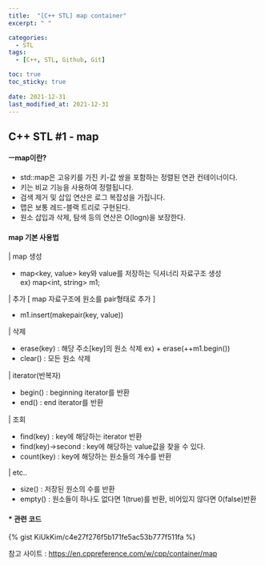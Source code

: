 ```yaml
---
title:  "[C++ STL] map container"
excerpt: " "

categories:
  - STL
tags:
  - [C++, STL, Github, Git]

toc: true
toc_sticky: true
 
date: 2021-12-31
last_modified_at: 2021-12-31
---
```


## C++ STL #1 - map

#### ㅡmap이란?
+ std::map은 고유키를 가진 키-값 쌍을 포함하는 정렬된 연관 컨테이너이다.
+ 키는 비교 기능을 사용하여 정렬됩니다. 
+ 검색 제거 및 삽입 연산은 로그 복잡성을 가집니다.
+ 맵은 보통 레드-블랙 트리로 구현된다.
+ 원소 삽입과 삭제, 탐색 등의 연산은 O(logn)을 보장한다.

#### map 기본 사용법

| map 생성
+ map<key, value> key와 value를 저장하는 딕셔너리 자료구조 생성<br>
ex) map<int, string> m1;

| 추가 [ map 자료구조에 원소를 pair형태로 추가 ]
+ m1.insert(makepair(key, value))

| 삭제
+ erase(key) : 해당 주소[key]의 원소 삭제 ex) + erase(++m1.begin())
+ clear() : 모든 원소 삭제

| iterator(반복자)
+ begin() : beginning iterator를 반환
+ end() : end iterator를 반환

| 조회
+ find(key) : key에 해당하는 iterator 반환
+ find(key)->second : key에 해당하는 value값을 찾을 수 있다.
+ count(key) : key에 해당하는 원소들의 개수를 반환

| etc..
+ size() : 저장된 원소의 수를 반환
+ empty() : 원소들이 하나도 없다면 1(true)를 반환, 비어있지 않다면 0(false)반환


#### * 관련 코드

{% gist KiUkKim/c4e27f276f5b171fe5ac53b777f511fa %}

참고 사이트 : https://en.cppreference.com/w/cpp/container/map